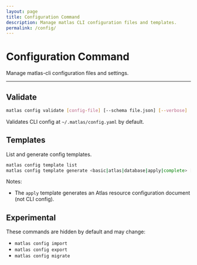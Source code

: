 ```yaml
---
layout: page
title: Configuration Command
description: Manage matlas CLI configuration files and templates.
permalink: /config/
---
```


# Configuration Command

Manage matlas-cli configuration files and settings.

---

## Validate

```bash
matlas config validate [config-file] [--schema file.json] [--verbose]
```

Validates CLI config at `~/.matlas/config.yaml` by default.

## Templates

List and generate config templates.

```bash
matlas config template list
matlas config template generate <basic|atlas|database|apply|complete> [--file output-file] [--format yaml|json]
```

Notes:
- The `apply` template generates an Atlas resource configuration document (not CLI config).

## Experimental

These commands are hidden by default and may change:
- `matlas config import`
- `matlas config export`
- `matlas config migrate`


